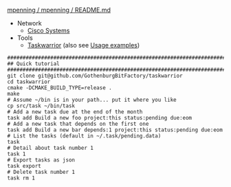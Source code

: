 [mpenning / mpenning / README.md](https://github.com/mpenning/mpenning/README.md "A place for my github profile")

<!--
**mpenning/mpenning** is a ✨ _special_ ✨ repository because its `README.md` (this file) appears on your GitHub profile.

Here are some ideas to get you started:

- 🔭 I’m currently working on ...
- 🌱 I’m currently learning ...
- 👯 I’m looking to collaborate on ...
- 🤔 I’m looking for help with ...
- 💬 Ask me about ...
- 📫 How to reach me: ...
- 😄 Pronouns: ...
- ⚡ Fun fact: ...
-->

- Network
  - [Cisco Systems][1]
- Tools
  - [Taskwarrior][2] (also see [Usage examples][3])
```
##############################################################################
## Quick tutorial
##############################################################################
git clone git@github.com/GothenburgBitFactory/taskwarrior
cd taskwarrior
cmake -DCMAKE_BUILD_TYPE=release .
make
# Assume ~/bin is in your path... put it where you like 
cp src/task ~/bin/task
# Add a new task due at the end of the month
task add Build a new foo project:this status:pending due:eom
# Add a new task that depends on the first one
task add Build a new bar depends:1 project:this status:pending due:eom
# List the tasks (default in ~/.task/pending.data)
task
# Detail about task number 1
task 1
# Export tasks as json
task export
# Delete task number 1
task rm 1
```
    

[1]: https://cisco.com/
[2]: https://github.com/GothenburgBitFactory/taskwarrior
[3]: https://taskwarrior.org/docs/examples/
